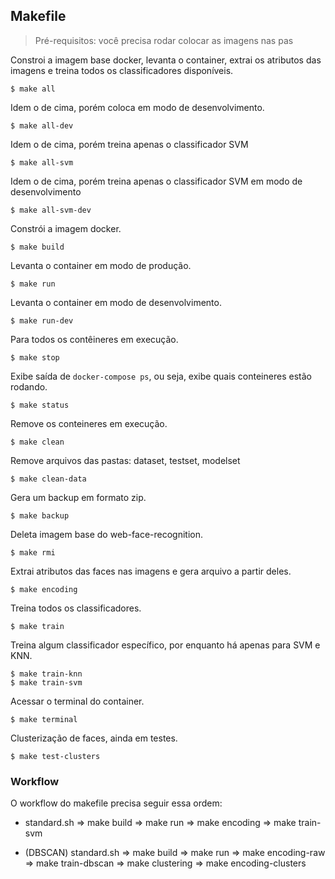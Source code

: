 ## Makefile

> Pré-requisitos: você precisa rodar colocar as imagens nas pas

Constroi a imagem base docker, levanta o container, extrai os atributos das imagens e treina todos os classificadores disponíveis.

```console
$ make all
```

Idem o de cima, porém coloca em modo de desenvolvimento.

```console
$ make all-dev
```

Idem o de cima, porém treina apenas o classificador SVM

```console
$ make all-svm
```

Idem o de cima, porém treina apenas o classificador SVM em modo de desenvolvimento

```console
$ make all-svm-dev
```

Constrói a imagem docker.

```console
$ make build
```

Levanta o container em modo de produção.

```console
$ make run
```

Levanta o container em modo de desenvolvimento.

```console
$ make run-dev
```

Para todos os contêineres em execução.

```console
$ make stop
```

Exibe saída de `docker-compose ps`, ou seja, exibe quais conteineres estão rodando.

```console
$ make status
```

Remove os conteineres em execução.

```console
$ make clean
```

Remove arquivos das pastas: dataset, testset, modelset

```console
$ make clean-data
```

Gera um backup em formato zip.

```console
$ make backup
```

Deleta imagem base do web-face-recognition.

```console
$ make rmi
```

Extrai atributos das faces nas imagens e gera arquivo a partir deles.

```console
$ make encoding
```

Treina todos os classificadores.

```console
$ make train
```

Treina algum classificador específico, por enquanto há apenas para SVM e KNN.

```console
$ make train-knn
$ make train-svm
```

Acessar o terminal do container.

```console
$ make terminal
```

Clusterização de faces, ainda em testes.

```console
$ make test-clusters
```


### Workflow

O workflow do makefile precisa seguir essa ordem:

* standard.sh => make build => make run => make encoding => make train-svm

* (DBSCAN) standard.sh => make build => make run => make encoding-raw => make train-dbscan => make clustering => make encoding-clusters
